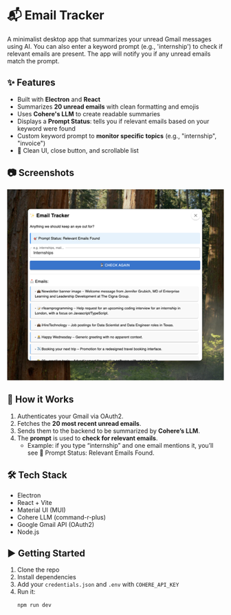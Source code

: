 # 📬 Email Tracker

A minimalist desktop app that summarizes your unread Gmail messages using AI. You can also enter a keyword prompt (e.g., 'internship') to check if relevant emails are present. The app will notify you if any unread emails match the prompt.

## ✨ Features

- Built with **Electron** and **React**
- Summarizes **20 unread emails** with clean formatting and emojis
- Uses **Cohere's LLM** to create readable summaries
- Displays a **Prompt Status**: tells you if relevant emails based on your keyword were found
- Custom keyword prompt to **monitor specific topics** (e.g., "internship", "invoice")
- 🧹 Clean UI, close button, and scrollable list

## 📷 Screenshots

<img src="./screenshots/yes-prompt.png" alt="App Screenshot 1" width="600" />

## 🔧 How it Works

1. Authenticates your Gmail via OAuth2.
2. Fetches the **20 most recent unread emails**.
3. Sends them to the backend to be summarized by **Cohere’s LLM**.
4. The **prompt** is used to **check for relevant emails**.
   - Example: if you type “internship” and one email mentions it, you’ll see 🎯 Prompt Status: Relevant Emails Found.

## 🛠 Tech Stack

- Electron
- React + Vite
- Material UI (MUI)
- Cohere LLM (command-r-plus)
- Google Gmail API (OAuth2)
- Node.js

## ▶️ Getting Started

1. Clone the repo
2. Install dependencies
3. Add your `credentials.json` and `.env` with `COHERE_API_KEY`
4. Run it:
   ```
   npm run dev
   ```
